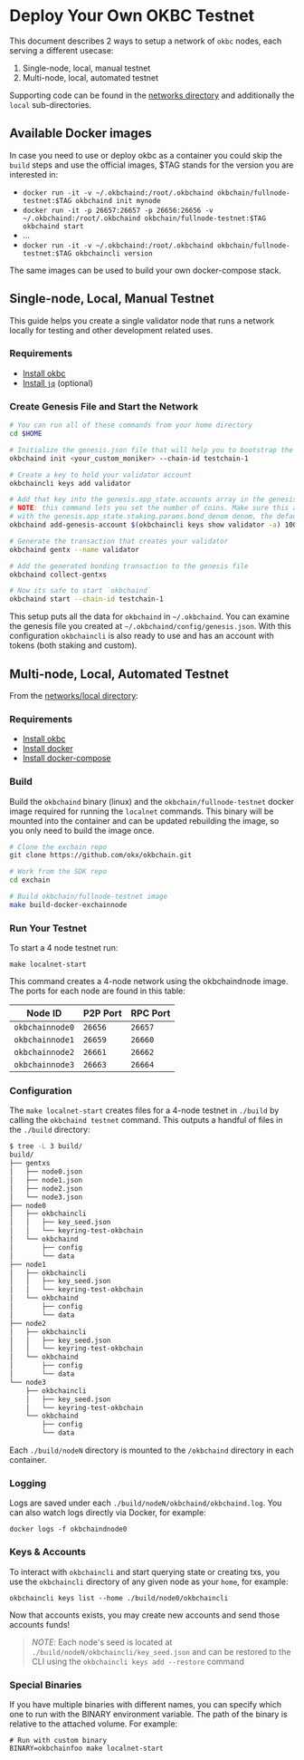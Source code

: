 # Deploy Your Own OKBC Testnet

This document describes 2 ways to setup a network of `okbc` nodes, each serving a different usecase:

1. Single-node, local, manual testnet
2. Multi-node, local, automated testnet

Supporting code can be found in the [networks directory](https://github.com/okx/okbchain/tree/dev/networks) and additionally the `local` sub-directories.

## Available Docker images

In case you need to use or deploy okbc as a container you could skip the `build` steps and use the official images, \$TAG stands for the version you are interested in:

* `docker run -it -v ~/.okbchaind:/root/.okbchaind okbchain/fullnode-testnet:$TAG okbchaind init mynode`
* `docker run -it -p 26657:26657 -p 26656:26656 -v ~/.okbchaind:/root/.okbchaind okbchain/fullnode-testnet:$TAG okbchaind start`
* ...
* `docker run -it -v ~/.okbchaind:/root/.okbchaind okbchain/fullnode-testnet:$TAG okbchaincli version`

The same images can be used to build your own docker-compose stack.

## Single-node, Local, Manual Testnet

This guide helps you create a single validator node that runs a network locally for testing and other development related uses.

### Requirements

- [Install okbc](/dev/quick-start/build-on-okbc/install-okbc.html)
- [Install `jq`](https://stedolan.github.io/jq/download/) (optional)

### Create Genesis File and Start the Network

```bash
# You can run all of these commands from your home directory
cd $HOME

# Initialize the genesis.json file that will help you to bootstrap the network
okbchaind init <your_custom_moniker> --chain-id testchain-1

# Create a key to hold your validator account
okbchaincli keys add validator

# Add that key into the genesis.app_state.accounts array in the genesis file
# NOTE: this command lets you set the number of coins. Make sure this account has some coins
# with the genesis.app_state.staking.params.bond_denom denom, the default is staking
okbchaind add-genesis-account $(okbchaincli keys show validator -a) 1000000000okb

# Generate the transaction that creates your validator
okbchaind gentx --name validator

# Add the generated bonding transaction to the genesis file
okbchaind collect-gentxs

# Now its safe to start `okbchaind`
okbchaind start --chain-id testchain-1
```

This setup puts all the data for `okbchaind` in `~/.okbchaind`. You can examine the genesis file you created at `~/.okbchaind/config/genesis.json`. With this configuration `okbchaincli` is also ready to use and has an account with tokens (both staking and custom).

## Multi-node, Local, Automated Testnet

From the [networks/local directory](https://github.com/okx/okbchain/tree/dev/networks/local):

### Requirements

- [Install okbc](/dev/quick-start/build-on-okbc/install-okbc.html)
- [Install docker](https://docs.docker.com/engine/installation/)
- [Install docker-compose](https://docs.docker.com/compose/install/)

### Build

Build the `okbchaind` binary (linux) and the `okbchain/fullnode-testnet` docker image required for running the `localnet` commands. This binary will be mounted into the container and can be updated rebuilding the image, so you only need to build the image once.

```bash
# Clone the exchain repo
git clone https://github.com/okx/okbchain.git

# Work from the SDK repo
cd exchain

# Build okbchain/fullnode-testnet image
make build-docker-exchainnode
```

### Run Your Testnet

To start a 4 node testnet run:

```
make localnet-start
```

This command creates a 4-node network using the okbchaindnode image.
The ports for each node are found in this table:

| Node ID     | P2P Port | RPC Port |
| ----------- | -------- | -------- |
| `okbchainnode0` | `26656`  | `26657`  |
| `okbchainnode1` | `26659`  | `26660`  |
| `okbchainnode2` | `26661`  | `26662`  |
| `okbchainnode3` | `26663`  | `26664`  |

### Configuration

The `make localnet-start` creates files for a 4-node testnet in `./build` by
calling the `okbchaind testnet` command. This outputs a handful of files in the
`./build` directory:

```bash
$ tree -L 3 build/
build/
├── gentxs
│   ├── node0.json
│   ├── node1.json
│   ├── node2.json
│   └── node3.json
├── node0
│   ├── okbchaincli
│   │   ├── key_seed.json
│   │   └── keyring-test-okbchain
│   └── okbchaind
│       ├── config
│       └── data
├── node1
│   ├── okbchaincli
│   │   ├── key_seed.json
│   │   └── keyring-test-okbchain
│   └── okbchaind
│       ├── config
│       └── data
├── node2
│   ├── okbchaincli
│   │   ├── key_seed.json
│   │   └── keyring-test-okbchain
│   └── okbchaind
│       ├── config
│       └── data
└── node3
    ├── okbchaincli
    │   ├── key_seed.json
    │   └── keyring-test-okbchain
    └── okbchaind
        ├── config
        └── data
```

Each `./build/nodeN` directory is mounted to the `/okbchaind` directory in each container.

### Logging

Logs are saved under each `./build/nodeN/okbchaind/okbchaind.log`. You can also watch logs
directly via Docker, for example:

```
docker logs -f okbchaindnode0
```

### Keys & Accounts

To interact with `okbchaincli` and start querying state or creating txs, you use the
`okbchaincli` directory of any given node as your `home`, for example:

```shell
okbchaincli keys list --home ./build/node0/okbchaincli
```

Now that accounts exists, you may create new accounts and send those accounts
funds!

> _NOTE_: Each node's seed is located at `./build/nodeN/okbchaincli/key_seed.json` and can be restored to the CLI using the `okbchaincli keys add --restore` command

### Special Binaries

If you have multiple binaries with different names, you can specify which one to run with the BINARY environment variable. The path of the binary is relative to the attached volume. For example:

```
# Run with custom binary
BINARY=okbchainfoo make localnet-start
```
